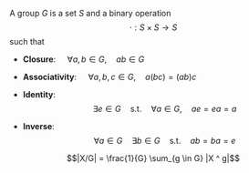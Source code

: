 A group $G$ is a set $S$ and a binary operation $$\cdot : S \times S \rightarrow S$$ such that

- **Closure**: $\quad \forall a, b \in G, \quad ab \in G$

- **Associativity**: $\quad \forall a, b, c \in G, \quad a(bc) = (ab)c$

- **Identity**: $$\quad \exists e \in G \quad \text{s.t.} \quad \forall a \in G, \quad ae = ea = a$$

- **Inverse**: $$\quad \forall a \in G \quad \exists b \in G \quad \text{s.t.} \quad ab = ba = e$$
<!-- $\forall a, b \in G \exists c$ -->


$$|X/G| = \frac{1}{G} \sum_{g \in G} |X ^ g|$$


<!-- $|X / G| = \frac{1}{|G|}(|X^{r_0}| + |X^{r_1}| + |X^{r_2}|) = \frac{1}{3}(8 + 2 + 2) = 4$

The values for $|X^{r_n}|$ come from the number of elements unchanged by $r_n$ by our self imposed invariance laws. I encourage you to verify this by hand.

## A More Complex Example

So what does this have to do with Tsuro tiles? Well in our case our set is simply the $105$ distinct (for now) Tsuro tiles, and our set can be [presented](https://mathworld.wolfram.com/GroupPresentation.html) as $\langle r | r^4 = 1 \rangle$. This is the $C_4$ group! Think about it for a second- rotating a square is fundamentally the same action as cycling beads in a necklace one to the right. $C_4$ has four elements in it- so how many elements in $X$ are fixed by each $g \in C_4$?

By the lemma, $|X / G| = \frac{1}{4} (105 + 5 + 25 + 5) = 35$ -->
